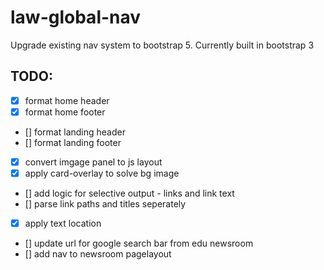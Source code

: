 # law-global-nav

Upgrade existing nav system to bootstrap 5. Currently built in bootstrap 3

## TODO:

- [x] format home header
- [x] format home footer
- [] format landing header
- [] format landing footer
- [x] convert imgage panel to js layout
- [x] apply card-overlay to solve bg image
- [] add logic for selective output - links and link text
- [] parse link paths and titles seperately
- [x] apply text location
- [] update url for google search bar from edu newsroom
- [] add nav to newsroom pagelayout

